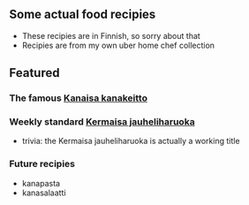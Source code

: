 ## Some actual food recipies
- These recipies are in Finnish, so sorry about that
- Recipies are from my own uber home chef collection

## Featured
### The famous [Kanaisa kanakeitto](https://github.com/nriitala/recipies/blob/master/kanaisa_kanakeitto.md)
### Weekly standard [Kermaisa jauheliharuoka](https://github.com/nriitala/recipies/blob/master/kermaisa_jauheliharuoka.md)
- trivia: the Kermaisa jauheliharuoka is actually a working title

### Future recipies
- kanapasta
- kanasalaatti
